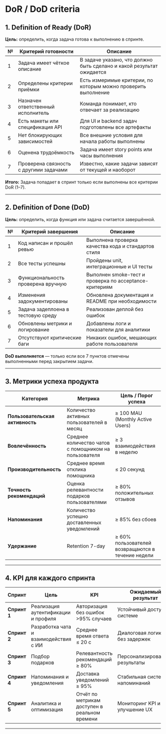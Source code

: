 # DoR / DoD criteria

## 1. Definition of Ready (DoR)

**Цель:** определить, когда задача готова к выполнению в спринте.

| №   | Критерий готовности                    | Описание                                                              |
| --- | -------------------------------------- | --------------------------------------------------------------------- |
| 1   | Задача имеет чёткое описание           | В задаче указано, что должно быть сделано и какой результат ожидается |
| 2   | Определены критерии приёмки            | Есть измеримые критерии, по которым можно проверить выполнение        |
| 3   | Назначен ответственный исполнитель     | Команда понимает, кто отвечает за реализацию                          |
| 4   | Есть макеты или спецификация API       | Для UI и backend задач подготовлены все артефакты                     |
| 5   | Нет блокирующих зависимостей           | Все внешние условия для начала работы выполнены                       |
| 6   | Оценена трудоёмкость                   | Задача имеет story points или часы выполнения                         |
| 7   | Проверена связность с другими задачами | Известно, какие задачи зависят от текущей и наоборот                  |

**Итого:** Задача попадает в спринт только если выполнены все критерии DoR (1–7).

---

## 2. Definition of Done (DoD)

**Цель:** определить, когда функция или задача считается завершённой.

| №   | Критерий завершения                | Описание                                               |
| --- | ---------------------------------- | ------------------------------------------------------ |
| 1   | Код написан и прошёл ревью         | Выполнена проверка качества кода и стандартов стиля    |
| 2   | Все тесты успешны                  | Пройдены unit, интеграционные и UI тесты               |
| 3   | Функциональность проверена вручную | Выполнен smoke-тест и проверка по acceptance-критериям |
| 4   | Изменения задокументированы        | Обновлена документация и README при необходимости      |
| 5   | Задача задеплоена в тестовую среду | Реализован деплой без ошибок                           |
| 6   | Обновлены метрики и логирование    | Добавлены логи и показатели для аналитики              |
| 7   | Отсутствуют критические баги       | Никаких ошибок, мешающих работе пользователя           |

**DoD выполняется** — только если все 7 пунктов отмечены выполненными перед закрытием задачи.

---

## 3. Метрики успеха продукта

| Категория                       | Метрика                                               | Цель / Порог успеха                               |
| ------------------------------- | ----------------------------------------------------- | ------------------------------------------------- |
| **Пользовательская активность** | Количество активных пользователей в месяц             | ≥ 100 MAU (Monthly Active Users)                  |
| **Вовлечённость**               | Среднее количество чатов с помощником на пользователя | ≥ 3 взаимодействия в неделю                       |
| **Производительность**          | Среднее время отклика помощника                       | ≤ 20 секунд                                       |
| **Точность рекомендаций**       | Оценка релевантности подарков пользователями          | ≥ 80% положительных отзывов                       |
| **Напоминания**                 | Количество успешно доставленных уведомлений           | ≥ 85% без сбоев                                   |
| **Удержание**                   | Retention 7-day                                       | ≥ 60% пользователей возвращаются в течение недели |

---

## 4. KPI для каждого спринта

| Спринт       | Цель                                  | KPI                                           | Ожидаемый результат            |
| ------------ | ------------------------------------- | --------------------------------------------- | ------------------------------ |
| **Спринт 1** | Реализация аутентификации и профиля   | Авторизация без ошибок >95% случаев           | Устойчивый доступ к системе    |
| **Спринт 2** | Разработка чата и взаимодействия с ИИ | Среднее время ответа ≤ 20 с                   | Диалоговая логика без задержек |
| **Спринт 3** | Подбор подарков                       | Релевантность рекомендаций ≥ 80%              | Персонализированные результаты |
| **Спринт 4** | Напоминания и уведомления             | Доставка уведомлений ≥ 95%                    | Стабильная система напоминаний |
| **Спринт 5** | Аналитика и оптимизация               | Отчёт по метрикам доступен в реальном времени | Мониторинг KPI и улучшение UX  |

---
